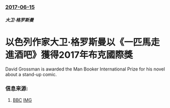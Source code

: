 ### [2017-06-15](/news/2017/06/15/index.md)

##### 大卫·格罗斯曼
# 以色列作家大卫·格罗斯曼以《一匹馬走進酒吧》獲得2017年布克國際獎 

David Grossman is awarded the Man Booker International Prize for his novel about a stand-up comic.


### 信息来源:

1. [BBC](http://www.bbc.com/news/entertainment-arts-40286540) [IMG](https://ichef.bbci.co.uk/news/1024/branded_news/972B/production/_96499683_manbooker_getty.jpg)
